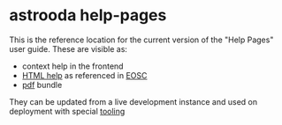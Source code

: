 # astrooda help-pages

This is the reference location for the current version of the "Help Pages" user guide.
These are visible as:
* context help in the frontend
* [HTML help](https://www.astro.unige.ch/cdci/astrooda/sites/default/files/um/) as referenced in [EOSC](https://marketplace.eosc-portal.eu/services/astronomical-online-data-analysis-astrooda)
* [pdf](https://www.astro.unige.ch/cdci/astrooda/sites/default/files/um/um-1.2.pdf) bundle

They can be updated from a live development instance and used on deployment with special [tooling](https://github.com/volodymyrss/astrooda-helppage-manager)
